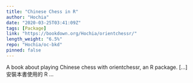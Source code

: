 ```yaml
---
title: "Chinese Chess in R"
author: "Hochia"
date: "2020-03-25T03:41:09Z"
tags: [Package]
link: "https://bookdown.org/Hochia/orientchessr/"
length_weight: "6.5%"
repo: "Hochia/oc-bkd"
pinned: false
---
```


A book about playing Chinese chess with orientchessr, an R package. [...] 安裝本書使用的 R ...
